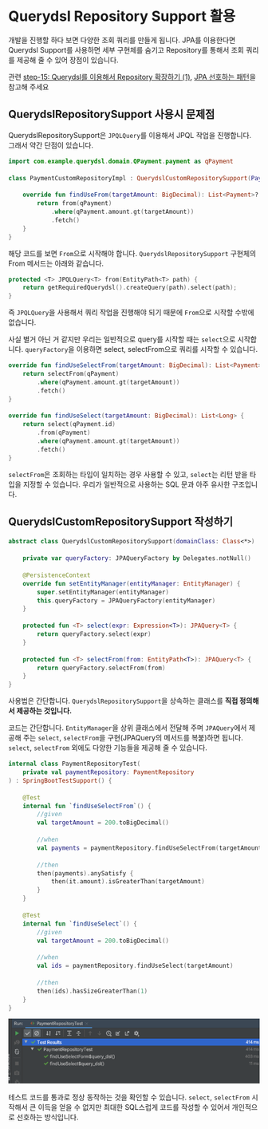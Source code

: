 # Querydsl Repository Support 활용

개발을 진행할 하다 보면 다양한 조회 쿼리를 만들게 됩니다. JPA를 이용한다면 Querydsl Support를 사용하면 세부 구현체를 숨기고 Repository를 통해서 조회 쿼리를 제공해 줄 수 있어 장점이 있습니다.

관련 [step-15: Querydsl를 이용해서 Repository 확장하기 (1)](https://github.com/cheese10yun/spring-jpa-best-practices/blob/master/doc/step-15.md), [JPA 선호하는 패턴](https://cheese10yun.github.io/jpa-preference/)을 참고해 주세요


## QuerydslRepositorySupport 사용시 문제점

QuerydslRepositorySupport은 `JPQLQuery`를 이용해서 JPQL 작업을 진행합니다. 그래서 약간 단점이 있습니다.

```kotlin
import com.example.querydsl.domain.QPayment.payment as qPayment

class PaymentCustomRepositoryImpl : QuerydslCustomRepositorySupport(Payment::class.java), PaymentCustomRepository {

    override fun findUseFrom(targetAmount: BigDecimal): List<Payment>? {
        return from(qPayment)
            .where(qPayment.amount.gt(targetAmount))
            .fetch()
    }
}
```
해당 코드를 보면 `From`으로 시작해야 합니다. `QuerydslRepositorySupport` 구현체의 From 메서드는 아래와 같습니다.

```kotlin
protected <T> JPQLQuery<T> from(EntityPath<T> path) {
    return getRequiredQuerydsl().createQuery(path).select(path);
}
```
즉 `JPQLQuery`을 사용해서 쿼리 작업을 진행해야 되기 때문에 `From`으로 시작할 수밖에 없습니다.

사실 별거 아닌 거 같지만 우리는 일반적으로 query를 시작할 때는 `select`으로 시작합니다. `queryFactory`을 이용하면 select, selectFrom으로 쿼리를 시작할 수 있습니다.

```kotlin
override fun findUseSelectFrom(targetAmount: BigDecimal): List<Payment> {
    return selectFrom(qPayment)
        .where(qPayment.amount.gt(targetAmount))
        .fetch()
}

override fun findUseSelect(targetAmount: BigDecimal): List<Long> {
    return select(qPayment.id)
        .from(qPayment)
        .where(qPayment.amount.gt(targetAmount))
        .fetch()
}
```

`selectFrom`은 조회하는 타입이 일치하는 경우 사용할 수 있고, `select`는 리턴 받을 타입을 지정할 수 있습니다. 우리가 일반적으로 사용하는 SQL 문과 아주 유사한 구조입니다.

## QuerydslCustomRepositorySupport 작성하기

```kotlin
abstract class QuerydslCustomRepositorySupport(domainClass: Class<*>) : QuerydslRepositorySupport(domainClass) {

    private var queryFactory: JPAQueryFactory by Delegates.notNull()

    @PersistenceContext
    override fun setEntityManager(entityManager: EntityManager) {
        super.setEntityManager(entityManager)
        this.queryFactory = JPAQueryFactory(entityManager)
    }

    protected fun <T> select(expr: Expression<T>): JPAQuery<T> {
        return queryFactory.select(expr)
    }

    protected fun <T> selectFrom(from: EntityPath<T>): JPAQuery<T> {
        return queryFactory.selectFrom(from)
    }
}
```
사용법은 간단합니다. `QuerydslRepositorySupport`을 상속하는 클래스를 **직접 정의해서 제공하는 것입니다.**

코드는 간단합니다. `EntityManager`을 상위 클래스에서 전달해 주며 `JPAQuery`에서 제공해 주는 `select`, `selectFrom`을 구현(JPAQuery의 메서드를 복붙)하면 됩니다. `select`, `selectFrom` 외에도 다양한 기능들을 제공해 줄 수 있습니다.


```kotlin
internal class PaymentRepositoryTest(
    private val paymentRepository: PaymentRepository
) : SpringBootTestSupport() {

    @Test
    internal fun `findUseSelectFrom`() {
        //given
        val targetAmount = 200.toBigDecimal()

        //when
        val payments = paymentRepository.findUseSelectFrom(targetAmount)

        //then
        then(payments).anySatisfy {
            then(it.amount).isGreaterThan(targetAmount)
        }
    }

    @Test
    internal fun `findUseSelect`() {
        //given
        val targetAmount = 200.toBigDecimal()

        //when
        val ids = paymentRepository.findUseSelect(targetAmount)

        //then
        then(ids).hasSizeGreaterThan(1)
    }
}
```

![](images/queydsl-support-result.png)

테스트 코드를 통과로 정상 동작하는 것을 확인할 수 있습니다.
`select`, `selectFrom` 시작해서 큰 이득을 얻을 수 없지만 최대한 SQL스럽게 코드를 작성할 수 있어서 개인적으로 선호하는 방식입니다.